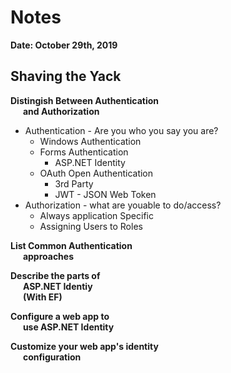 # Notes

**Date: October 29th, 2019**

## Shaving the Yack

<b>Distingish Between Authentication<br />
&nbsp;&nbsp;&nbsp;&nbsp;&nbsp;&nbsp;and Authorization</b>

- Authentication - Are you who you say you are?
    - Windows Authentication
    - Forms Authentication
        - ASP.NET Identity
    - OAuth Open Authentication
        - 3rd Party
        - JWT - JSON Web Token
- Authorization - what are youable to do/access?
    - Always application Specific 
    - Assigning Users to Roles

<b>List Common Authentication<br />
&nbsp;&nbsp;&nbsp;&nbsp;&nbsp;&nbsp;approaches</b>

<b>Describe the parts of <br />
&nbsp;&nbsp;&nbsp;&nbsp;&nbsp;&nbsp;ASP.NET Identiy<br/>
&nbsp;&nbsp;&nbsp;&nbsp;&nbsp;&nbsp;(With EF)</b>

<b>Configure a web app to<br>
&nbsp;&nbsp;&nbsp;&nbsp;&nbsp;&nbsp;use ASP.NET Identity</b>

<b>Customize your web app's identity<br>
&nbsp;&nbsp;&nbsp;&nbsp;&nbsp;&nbsp;configuration</b>
